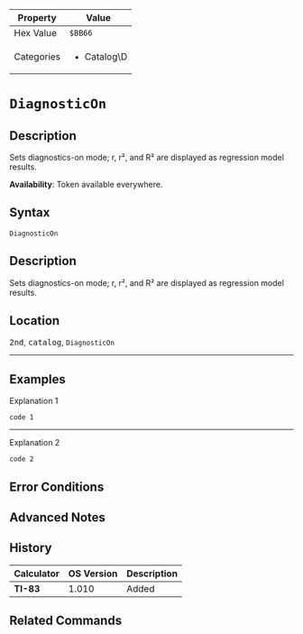 | Property      | Value |
|---------------|-------|
| Hex Value     | `$BB66`|
| Categories    | <ul><li>Catalog\D</li></ul> |

# `DiagnosticOn`

## Description
Sets diagnostics-on mode; r, r², and R² are displayed as regression model results.


<b>Availability</b>: Token available everywhere.

## Syntax
`DiagnosticOn`

## Description
Sets diagnostics-on mode; r, r², and R² are displayed as regression model results.

## Location
<kbd>2nd</kbd>, <kbd>catalog</kbd>, `DiagnosticOn`
<hr>

## Examples

Explanation 1
```ti-basic
code 1
```
---
Explanation 2
```ti-basic
code 2
```

## Error Conditions


## Advanced Notes


## History
| Calculator | OS Version | Description |
|------------|------------|-------------|
| <b>TI-83</b> | 1.010 | Added

## Related Commands

    